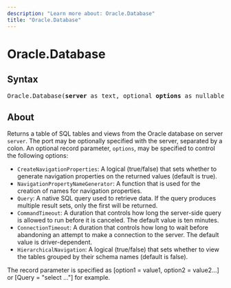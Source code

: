 ```yaml
---
description: "Learn more about: Oracle.Database"
title: "Oracle.Database"
---
```

# Oracle.Database

## Syntax

<pre>
Oracle.Database(<b>server</b> as text, optional <b>options</b> as nullable record) as table
</pre>

## About

Returns a table of SQL tables and views from the Oracle database on server `server`. The port may be optionally specified with the server, separated by a colon. An optional record parameter, `options`, may be specified to control the following options:

* `CreateNavigationProperties`: A logical (true/false) that sets whether to generate navigation properties on the returned values (default is true).
* `NavigationPropertyNameGenerator`: A function that is used for the creation of names for navigation properties.
* `Query`: A native SQL query used to retrieve data. If the query produces multiple result sets, only the first will be returned.
* `CommandTimeout`: A duration that controls how long the server-side query is allowed to run before it is canceled. The default value is ten minutes.
* `ConnectionTimeout`: A duration that controls how long to wait before abandoning an attempt to make a connection to the server. The default value is driver-dependent.
* `HierarchicalNavigation`: A logical (true/false) that sets whether to view the tables grouped by their schema names (default is false).

The record parameter is specified as [option1 = value1, option2 = value2...] or [Query = "select ..."] for example.
